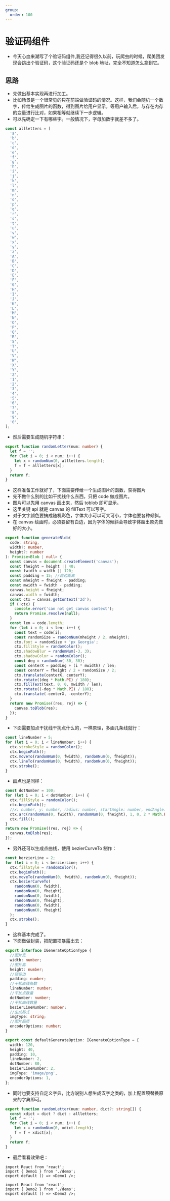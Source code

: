 ```yaml
---
group:
  order: 100
---
```


# 验证码组件

- 今天心血来潮写了个验证码组件,我还记得很久以前，玩爬虫的时候，爬美团发现会跳出个验证码，这个验证码还是个 blob 地址，完全不知道怎么拿到它。

## 思路

- 先做出基本实现再进行加工。
- 比如场景是一个很常见的只在前端做验证码的情况。这样，我们会随机一个数字，传给生成图片的函数，得到图片给用户显示，等用户输入后，与存在内存的变量进行比对，如果相等就继续下一步逻辑。
- 可以先确定一下有哪些字。一般情况下，字母加数字就差不多了。

```js
const allletters = [
  'a',
  'b',
  'c',
  'd',
  'e',
  'f',
  'g',
  'h',
  'i',
  'j',
  'k',
  'l',
  'm',
  'n',
  'o',
  'p',
  'q',
  'r',
  's',
  't',
  'u',
  'v',
  'w',
  'x',
  'y',
  'z',
  'A',
  'B',
  'C',
  'D',
  'E',
  'F',
  'G',
  'H',
  'I',
  'J',
  'K',
  'L',
  'M',
  'N',
  'O',
  'P',
  'Q',
  'R',
  'S',
  'T',
  'U',
  'V',
  'W',
  'X',
  'Y',
  'Z',
  '1',
  '2',
  '3',
  '4',
  '5',
  '6',
  '7',
  '8',
  '9',
  '0',
];
```

- 然后需要生成随机字符串：

```ts
export function randomLetter(num: number) {
  let f = '';
  for (let i = 0; i < num; i++) {
    let x = randomNum(0, allletters.length);
    f = f + allletters[x];
  }
  return f;
}
```

- 这样准备工作就好了，下面需要传给一个生成图片的函数，获得图片
- 先不做什么别的比如干扰线什么东西，只把 code 做成图片。
- 图片可以先用 canvas 画出来，然后 toblob 即可显示。
- 这里关键 api 就是 canvas 的 fillText 可以写字。
- 对于文字颜色要搞成随机彩色，字体大小可以可大可小，字体也要各种倾斜。
- 在 canvas 绘画时，必须要留有白边，因为字体的倾斜会导致字体超出原先做好的大小。

```ts
export function generateBlob(
  code: string,
  width?: number,
  height?: number
): Promise<Blob | null> {
  const canvas = document.createElement('canvas');
  const fheight = height || 40;
  const fwidth = width || 120;
  const padding = 15; //白边距离
  const mheight = fheight - padding;
  const mwidth = fwidth - padding;
  canvas.height = fheight;
  canvas.width = fwidth;
  const ctx = canvas.getContext('2d');
  if (!ctx) {
    console.error('can not get canvas context');
    return Promise.resolve(null);
  }
  const len = code.length;
  for (let i = 0; i < len; i++) {
    const text = code[i];
    const randomSize = randomNum(mheight / 2, mheight);
    ctx.font = randomSize + 'px Georgia';
    ctx.fillStyle = randomColor();
    ctx.shadowBlur = randomNum(-3, 3);
    ctx.shadowColor = randomColor();
    const deg = randomNum(-30, 30);
    const centerX = padding + (i * mwidth) / len;
    const centerY = fheight / 2 + randomSize / 2;
    ctx.translate(centerX, centerY);
    ctx.rotate((deg * Math.PI) / 180);
    ctx.fillText(text, 0, 0, mwidth / len);
    ctx.rotate((-deg * Math.PI) / 180);
    ctx.translate(-centerX, -centerY);
  }
  return new Promise((res, rej) => {
    canvas.toBlob(res);
  });
}
```

- 下面需要加点干扰线干扰点什么的，一样原理，多画几条线就行：

```js
const lineNumber = 5;
for (let i = 0; i < lineNumber; i++) {
  ctx.strokeStyle = randomColor();
  ctx.beginPath();
  ctx.moveTo(randomNum(0, fwidth), randomNum(0, fheight));
  ctx.lineTo(randomNum(0, fwidth), randomNum(0, fheight));
  ctx.stroke();
}
```

- 画点也是同样：

```ts
const dotNumber = 100;
for (let i = 0; i < dotNumber; i++) {
  ctx.fillStyle = randomColor();
  ctx.beginPath();
  //x: number, y: number, radius: number, startAngle: number, endAngle: number, anticlockwise?: boolean | undefined
  ctx.arc(randomNum(0, fwidth), randomNum(0, fheight), 1, 0, 2 * Math.PI); //半径1的圆
  ctx.fill();
}
return new Promise((res, rej) => {
  canvas.toBlob(res);
});
```

- 另外还可以生成点曲线，使用 bezierCurveTo 制作：

```ts
const berzierLine = 2;
for (let i = 0; i < berzierLine; i++) {
  ctx.fillStyle = randomColor();
  ctx.beginPath();
  ctx.moveTo(randomNum(0, fwidth), randomNum(0, fheight));
  ctx.bezierCurveTo(
    randomNum(0, fwidth),
    randomNum(0, fheight),
    randomNum(0, fwidth),
    randomNum(0, fheight),
    randomNum(0, fwidth),
    randomNum(0, fheight)
  );
  ctx.stroke();
}
```

- 这样基本完成了。
- 下面做做封装，把配置项暴露出去：

```ts
export interface IGenerateOptionType {
  //图片宽
  width: number;
  //图片高
  height: number;
  //预留边
  padding: number;
  //干扰直线条数
  lineNumber: number;
  //干扰点数量
  dotNumber: number;
  //干扰曲线数量
  bezierLineNumber: number;
  //生成格式
  imgType: string;
  //图片品质
  encoderOptions: number;
}

export const defaultGenerateOption: IGenerateOptionType = {
  width: 120,
  height: 40,
  padding: 10,
  lineNumber: 2,
  dotNumber: 80,
  bezierLineNumber: 2,
  imgType: 'image/png',
  encoderOptions: 1,
};
```

- 同时也要支持自定义字典，比方说别人想生成汉字之类的，加上配置项替换原来的字典即可。

```ts
export function randomLetter(num: number, dict?: string[]) {
  const xdict = dict ? dict : allletters;
  let f = '';
  for (let i = 0; i < num; i++) {
    let x = randomNum(0, xdict.length);
    f = f + xdict[x];
  }
  return f;
}
```

- 最后看看效果吧：

```tsx
import React from 'react';
import { Demo1 } from './demo';
export default () => <Demo1 />;
```

```tsx
import React from 'react';
import { Demo2 } from './demo';
export default () => <Demo2 />;
```
